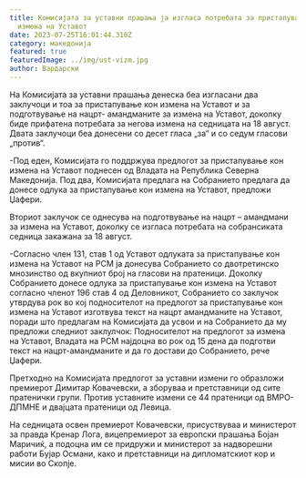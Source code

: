```yaml
---
title: Комисијата за уставни прашања ја изгласа потребата за пристапување кон
  измена на Уставот
date: 2023-07-25T16:01:44.310Z
category: македонија
featured: true
featuredImage: ../img/ust-vizm.jpg
author: Вардарски
---
```

<!--StartFragment-->

На Комисијата за уставни прашања денеска беа изгласани два заклучоци и тоа за пристапување кон измена на Уставот и за подготвување на нацрт- амандманите за измена на Уставот, доколку биде прифатена потребата за негова измена на седницата на 18 август. Двата заклучоци беа донесени со десет гласа „за“ и со седум гласови „против“.

\-Под еден, Комисијата го поддржува предлогот за пристапување кон измена на Уставот поднесен од Владата на Република Северна Македонија. Под два, Комисијата предлага на Собранието предлага да донесе одлука за пристапување кон измена на Уставот, предложи Џафери.

Вториот заклучок се однесува на подготвување на нацрт – амандмани за измена на Уставот, доколку се изгласа потребата на собрансиката седница закажана за 18 август.

\-Согласно член 131, став 1 од Уставот одлуката за пристапување кон измена на Уставот на РСМ ја донесува Собранието со двотретинско мнозинство од вкупниот број на гласови на пратеници. Доколку Собранието донесе одлука за пристапување кон измена на Уставот согласно членот 196 став 4 од Деловникот, Собранието со заклучок утврдува рок во кој подносителот на предлогот за пристапување кон измена на Уставот изготвува текст на нацрт амандманите на Уставот, поради што предлагам на Комисијата да усвои и на Собранието да му предложи следниот заклулчок: Подносителот на предлогот за измена на Уставот, Владата на РСМ најдоцна во рок од 15 дена да подготви текст на нацрт-амандманите и да го достави до Собранието, рече Џафери.

Претходно на Комисијата предлогот за уставни измени го образложи премиерот Димитар Ковачевски, а зборуваа и претставници од сите пратенички групи. Против уставните измени се 44 пратеници од ВМРО-ДПМНЕ и двајцата пратеници од Левица.

На седницата освен премиерот Ковачевски, присуствуваа и министерот за правда Кренар Лога, вицепремиерот за европски прашања Бојан Маричиќ, а подоцна им се придружи и министерот за надворешни работи Бујар Османи, како и претставници на дипломатскиот кор и мисии во Скопје.

<!--EndFragment-->